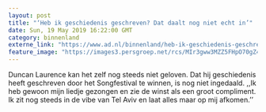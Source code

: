 ```yaml
---
layout: post
title: "‘Heb ik geschiedenis geschreven? Dat daalt nog niet echt in’"
date: Sun, 19 May 2019 16:22:00 GMT
category: binnenland
externe_link: "https://www.ad.nl/binnenland/heb-ik-geschiedenis-geschreven-dat-daalt-nog-niet-echt-in~a77699fc/"
feature_image: "https://images3.persgroep.net/rcs/MIr3gww3MZZ5FHpO70gZ4KRK4w8/diocontent/148775536/_fitwidth/400/?appId=21791a8992982cd8da851550a453bd7f&quality=0.7"
---
```


Duncan Laurence kan het zelf nog steeds niet geloven. Dat hij geschiedenis heeft geschreven door het Songfestival te winnen, is nog niet ingedaald. ,,Ik heb gewoon mijn liedje gezongen en zie de winst als een groot compliment. Ik zit nog steeds in de vibe van Tel Aviv en laat alles maar op mij afkomen.’’
